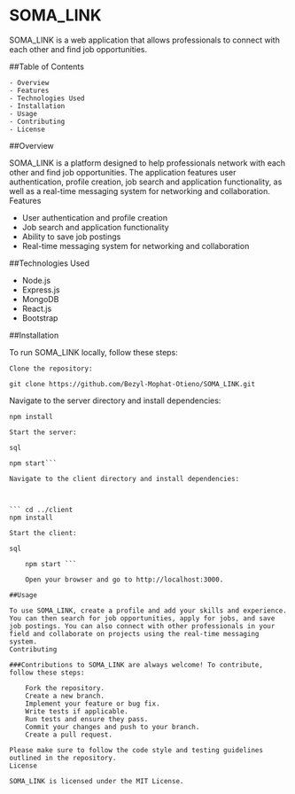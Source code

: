 # SOMA_LINK

SOMA_LINK is a web application that allows professionals to connect with each other and find job opportunities.

##Table of Contents

    - Overview
    - Features
    - Technologies Used
    - Installation
    - Usage
    - Contributing
    - License

##Overview

SOMA_LINK is a platform designed to help professionals network with each other and find job opportunities. The application features user authentication, profile creation, job search and application functionality, as well as a real-time messaging system for networking and collaboration.
Features

   - User authentication and profile creation
   - Job search and application functionality
   - Ability to save job postings
   - Real-time messaging system for networking and collaboration

##Technologies Used

   - Node.js
   - Express.js
   - MongoDB
   - React.js
   - Bootstrap

##Installation

To run SOMA_LINK locally, follow these steps:

    Clone the repository:


```git clone https://github.com/Bezyl-Mophat-Otieno/SOMA_LINK.git```

Navigate to the server directory and install dependencies:


```cd SOMA_LINK/server
npm install

Start the server:

sql

npm start```

Navigate to the client directory and install dependencies:



``` cd ../client
npm install

Start the client:

sql

    npm start ```

    Open your browser and go to http://localhost:3000.

##Usage

To use SOMA_LINK, create a profile and add your skills and experience. You can then search for job opportunities, apply for jobs, and save job postings. You can also connect with other professionals in your field and collaborate on projects using the real-time messaging system.
Contributing

###Contributions to SOMA_LINK are always welcome! To contribute, follow these steps:

    Fork the repository.
    Create a new branch.
    Implement your feature or bug fix.
    Write tests if applicable.
    Run tests and ensure they pass.
    Commit your changes and push to your branch.
    Create a pull request.

Please make sure to follow the code style and testing guidelines outlined in the repository.
License

SOMA_LINK is licensed under the MIT License.
